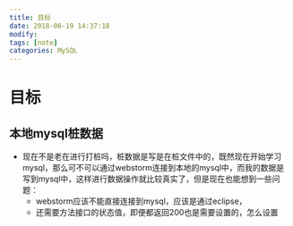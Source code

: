 ```yaml
---
title: 目标
date: 2018-06-19 14:37:18	
modify:
tags: [note]
categories: MySQL
---
```


# 目标

## 本地mysql桩数据
- 现在不是老在进行打桩吗，桩数据是写是在桩文件中的，既然现在开始学习mysql，那么可不可以通过webstorm连接到本地的mysql中，而我的数据是写到mysql中，这样进行数据操作就比较真实了，但是现在也能想到一些问题：
	- webstorm应该不能直接连接到mysql，应该是通过eclipse，
	- 还需要方法接口的状态值，即便都返回200也是需要设置的，怎么设置
